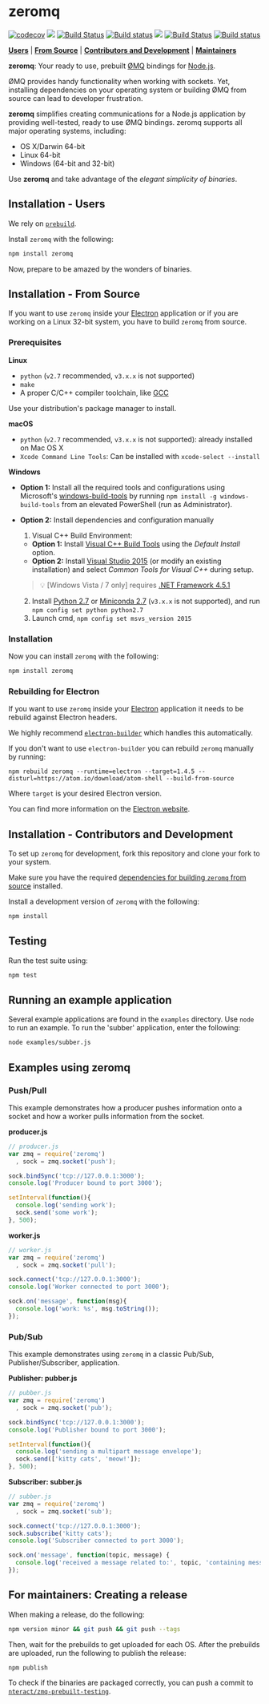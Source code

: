 # zeromq

[![codecov](https://codecov.io/gh/zeromq/zeromq.js/branch/master/graph/badge.svg)](https://codecov.io/gh/zeromq/zeromq.js)
[![](https://img.shields.io/badge/version-latest-blue.svg)](https://github.com/nteract/zmq-prebuilt)
[![Build Status](https://travis-ci.org/zeromq/zeromq.js.svg?branch=master)](https://travis-ci.org/zeromq/zeromq.js)
[![Build status](https://ci.appveyor.com/api/projects/status/6u7saauir2msxpou?svg=true)](https://ci.appveyor.com/project/zeromq/zeromq.js)
[![](https://img.shields.io/badge/version-stable-blue.svg)](https://github.com/nteract/zmq-prebuilt/releases/tag/v1.4.0)
[![Build Status](https://travis-ci.org/nteract/zmq-prebuilt-testing.svg?branch=master)](https://travis-ci.org/nteract/zmq-prebuilt-testing)
[![Build status](https://ci.appveyor.com/api/projects/status/ox85p208tsxw6vt1?svg=true)](https://ci.appveyor.com/project/nteract/zmq-prebuilt-testing)

[**Users**](#installation---users) | [**From Source**](#installation---from-source) | [**Contributors and Development**](#installation---contributors-and-development) | [**Maintainers**](#for--maintainers-creating-a-release)

**zeromq**: Your ready to use, prebuilt [ØMQ](http://www.zeromq.org/)
bindings for [Node.js](https://nodejs.org/en/).

ØMQ provides handy functionality when working with sockets. Yet,
installing dependencies on your operating system or building ØMQ from
source can lead to developer frustration.

**zeromq** simplifies creating communications for a Node.js
application by providing well-tested, ready to use ØMQ bindings.
zeromq supports all major operating systems, including:

* OS X/Darwin 64-bit
* Linux 64-bit
* Windows (64-bit and 32-bit)

Use **zeromq** and take advantage of the *elegant simplicity of binaries*.


## Installation - Users

We rely on [`prebuild`](https://github.com/mafintosh/prebuild).

Install `zeromq` with the following:

```bash
npm install zeromq
```

Now, prepare to be amazed by the wonders of binaries.

## Installation - From Source

If you want to use `zeromq` inside your [Electron](http://electron.atom.io/) application
or if you are working on a Linux 32-bit system, you have to build `zeromq` from source.

### Prerequisites

**Linux**
- `python` (`v2.7` recommended, `v3.x.x` is not supported)
- `make`
- A proper C/C++ compiler toolchain, like [GCC](https://gcc.gnu.org/)

Use your distribution's package manager to install.

**macOS**

- `python` (`v2.7` recommended, `v3.x.x` is not supported): already installed on Mac OS X
- `Xcode Command Line Tools`: Can be installed with `xcode-select --install`

**Windows**

- **Option 1:** Install all the required tools and configurations using Microsoft's [windows-build-tools](https://github.com/felixrieseberg/windows-build-tools) by running `npm install -g windows-build-tools` from an elevated PowerShell (run as Administrator).
- **Option 2:** Install dependencies and configuration manually
   1. Visual C++ Build Environment:
     * **Option 1:** Install [Visual C++ Build Tools](http://go.microsoft.com/fwlink/?LinkId=691126) using the *Default Install* option.
     * **Option 2:** Install [Visual Studio 2015](https://www.visualstudio.com/products/visual-studio-community-vs) (or modify an existing installation) and select *Common Tools for Visual C++* during setup.  

  > :bulb: [Windows Vista / 7 only] requires [.NET Framework 4.5.1](http://www.microsoft.com/en-us/download/details.aspx?id=40773)

  2. Install [Python 2.7](https://www.python.org/downloads/) or [Miniconda 2.7](http://conda.pydata.org/miniconda.html) (`v3.x.x` is not supported), and run `npm config set python python2.7`
  3. Launch cmd, `npm config set msvs_version 2015`


### Installation

Now you can install `zeromq` with the following:

```bash
npm install zeromq
```


### Rebuilding for Electron

If you want to use `zeromq` inside your [Electron](http://electron.atom.io/) application
it needs to be rebuild against Electron headers.

We highly recommend [`electron-builder`](https://github.com/electron-userland/electron-builder)
which handles this automatically.

If you don't want to use `electron-builder` you can rebuild `zeromq` manually by running:
```
npm rebuild zeromq --runtime=electron --target=1.4.5 --disturl=https://atom.io/download/atom-shell --build-from-source
```
Where `target` is your desired Electron version.

You can find more information on the [Electron website](http://electron.atom.io/docs/tutorial/using-native-node-modules/).


## Installation - Contributors and Development

To set up `zeromq` for development, fork this repository and
clone your fork to your system.

Make sure you have the required [dependencies for building `zeromq` from source](#installation---from-source) installed.

Install a development version of `zeromq` with the following:

```bash
npm install
```

## Testing

Run the test suite using:

```bash
npm test
```

## Running an example application

Several example applications are found in the `examples` directory. Use
`node` to run an example. To run the 'subber' application, enter the
following:

```bash
node examples/subber.js
```


## Examples using zeromq

### Push/Pull

This example demonstrates how a producer pushes information onto a
socket and how a worker pulls information from the socket.

**producer.js**

```js
// producer.js
var zmq = require('zeromq')
  , sock = zmq.socket('push');

sock.bindSync('tcp://127.0.0.1:3000');
console.log('Producer bound to port 3000');

setInterval(function(){
  console.log('sending work');
  sock.send('some work');
}, 500);
```

**worker.js**

```js
// worker.js
var zmq = require('zeromq')
  , sock = zmq.socket('pull');

sock.connect('tcp://127.0.0.1:3000');
console.log('Worker connected to port 3000');

sock.on('message', function(msg){
  console.log('work: %s', msg.toString());
});
```

### Pub/Sub

This example demonstrates using `zeromq` in a classic Pub/Sub,
Publisher/Subscriber, application.

**Publisher: pubber.js**

```js
// pubber.js
var zmq = require('zeromq')
  , sock = zmq.socket('pub');

sock.bindSync('tcp://127.0.0.1:3000');
console.log('Publisher bound to port 3000');

setInterval(function(){
  console.log('sending a multipart message envelope');
  sock.send(['kitty cats', 'meow!']);
}, 500);
```

**Subscriber: subber.js**

```js
// subber.js
var zmq = require('zeromq')
  , sock = zmq.socket('sub');

sock.connect('tcp://127.0.0.1:3000');
sock.subscribe('kitty cats');
console.log('Subscriber connected to port 3000');

sock.on('message', function(topic, message) {
  console.log('received a message related to:', topic, 'containing message:', message);
});
```


## For maintainers: Creating a release

When making a release, do the following:

```bash
npm version minor && git push && git push --tags
```

Then, wait for the prebuilds to get uploaded for each OS. After the
prebuilds are uploaded, run the following to publish the release:

```bash
npm publish
```

To check if the binaries are packaged correctly, you can push a commit to
[`nteract/zmq-prebuilt-testing`](https://github.com/nteract/zmq-prebuilt-testing).
